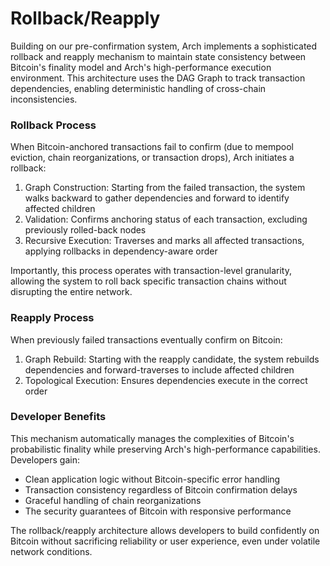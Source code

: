 # Rollback/Reapply

Building on our pre-confirmation system, Arch implements a sophisticated rollback and reapply mechanism to maintain state consistency between Bitcoin's finality model and Arch's high-performance execution environment. This architecture uses the DAG Graph to track transaction dependencies, enabling deterministic handling of cross-chain inconsistencies.


### Rollback Process

When Bitcoin-anchored transactions fail to confirm (due to mempool eviction, chain reorganizations, or transaction drops), Arch initiates a rollback:



1. Graph Construction: Starting from the failed transaction, the system walks backward to gather dependencies and forward to identify affected children
2. Validation: Confirms anchoring status of each transaction, excluding previously rolled-back nodes
3. Recursive Execution: Traverses and marks all affected transactions, applying rollbacks in dependency-aware order

Importantly, this process operates with transaction-level granularity, allowing the system to roll back specific transaction chains without disrupting the entire network.


### Reapply Process

When previously failed transactions eventually confirm on Bitcoin:



1. Graph Rebuild: Starting with the reapply candidate, the system rebuilds dependencies and forward-traverses to include affected children
2. Topological Execution: Ensures dependencies execute in the correct order


### Developer Benefits

This mechanism automatically manages the complexities of Bitcoin's probabilistic finality while preserving Arch's high-performance capabilities. Developers gain:



* Clean application logic without Bitcoin-specific error handling
* Transaction consistency regardless of Bitcoin confirmation delays
* Graceful handling of chain reorganizations
* The security guarantees of Bitcoin with responsive performance

The rollback/reapply architecture allows developers to build confidently on Bitcoin without sacrificing reliability or user experience, even under volatile network conditions.
